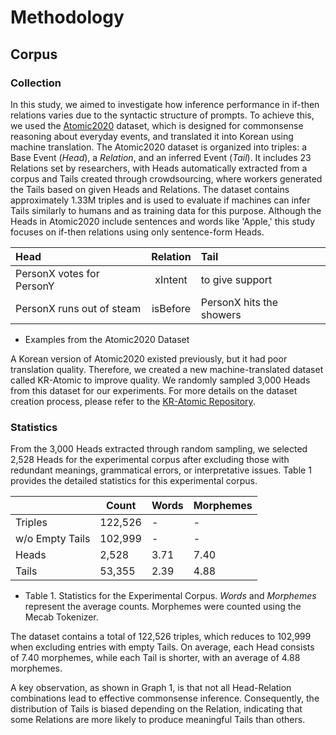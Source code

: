 # Methodology

## Corpus
### Collection
In this study, we aimed to investigate how inference performance in if-then relations varies due to the syntactic structure of prompts. To achieve this, we used the [Atomic2020](https://github.com/allenai/comet-atomic-2020) dataset, which is designed for commonsense reasoning about everyday events, and translated it into Korean using machine translation. The Atomic2020 dataset is organized into triples: a Base Event (*Head*), a *Relation*, and an inferred Event (*Tail*). It includes 23 Relations set by researchers, with Heads automatically extracted from a corpus and Tails created through crowdsourcing, where workers generated the Tails based on given Heads and Relations. The dataset contains approximately 1.33M triples and is used to evaluate if machines can infer Tails similarly to humans and as training data for this purpose. Although the Heads in Atomic2020 include sentences and words like 'Apple,' this study focuses on if-then relations using only sentence-form Heads.

|Head|Relation|Tail|
|:---|:---:|:---|
|PersonX votes for PersonY|xIntent|to give support|
|PersonX runs out of steam|isBefore|PersonX hits the showers|

+ Examples from the Atomic2020 Dataset

A Korean version of Atomic2020 existed previously, but it had poor translation quality. Therefore, we created a new machine-translated dataset called KR-Atomic to improve quality. We randomly sampled 3,000 Heads from this dataset for our experiments. For more details on the dataset creation process, please refer to the [KR-Atomic Repository](https://github.com/koreankiwi99/KR-Atomic).

### Statistics
From the 3,000 Heads extracted through random sampling, we selected 2,528 Heads for the experimental corpus after excluding those with redundant meanings, grammatical errors, or interpretative issues. Table 1 provides the detailed statistics for this experimental corpus.

||Count|Words|Morphemes|
|--|-----|-----|---------|
|Triples|122,526|-|-|
|w/o Empty Tails|102,999|-|-|
|Heads|2,528|3.71|7.40|
|Tails|53,355|2.39|4.88|
+ Table 1. Statistics for the Experimental Corpus. *Words* and *Morphemes* represent the average counts. Morphemes were counted using the Mecab Tokenizer.

The dataset contains a total of 122,526 triples, which reduces to 102,999 when excluding entries with empty Tails. On average, each Head consists of 7.40 morphemes, while each Tail is shorter, with an average of 4.88 morphemes.

A key observation, as shown in Graph 1, is that not all Head-Relation combinations lead to effective commonsense inference. Consequently, the distribution of Tails is biased depending on the Relation, indicating that some Relations are more likely to produce meaningful Tails than others.
